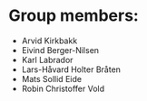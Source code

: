 # Group members:
* Arvid Kirkbakk
* Eivind Berger-Nilsen
* Karl Labrador
* Lars-Håvard Holter Bråten
* Mats Sollid Eide
* Robin Christoffer Vold
